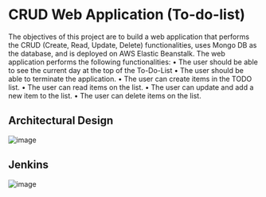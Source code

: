 # CRUD Web Application (To-do-list)

The objectives of this project are to build a web application that performs the CRUD (Create, Read, Update, Delete) functionalities, uses Mongo DB as the database, and is deployed on AWS Elastic Beanstalk. The web application performs the following functionalities: • The user should be able to see the current day at the top of the To-Do-List • The user should be able to terminate the application. • The user can create items in the TODO list. • The user can read items on the list. • The user can update and add a new item to the list. • The user can delete items on the list.

## Architectural Design
![image](https://github.com/Enemini/To-Do-List/assets/40358115/e48aabc4-e82f-48ee-9139-4870e6d17849)

## Jenkins

![image](https://github.com/Enemini/To-Do-List/assets/40358115/68fde8bd-0a05-4623-aca2-c40a4f463788)

